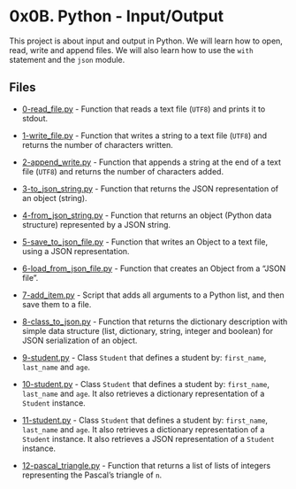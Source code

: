 # 0x0B. Python - Input/Output

This project is about input and output in Python. We will learn how to open, read, write and append files. We will also learn how to use the `with` statement and the `json` module.

## Files

- [0-read_file.py](0-read_file.py) - Function that reads a text file (`UTF8`) and prints it to stdout.

- [1-write_file.py](1-write_file.py) - Function that writes a string to a text file (`UTF8`) and returns the number of characters written.

- [2-append_write.py](2-append_write.py) - Function that appends a string at the end of a text file (`UTF8`) and returns the number of characters added.

- [3-to_json_string.py](3-to_json_string.py) - Function that returns the JSON representation of an object (string).

- [4-from_json_string.py](4-from_json_string.py) - Function that returns an object (Python data structure) represented by a JSON string.

- [5-save_to_json_file.py](5-save_to_json_file.py) - Function that writes an Object to a text file, using a JSON representation.

- [6-load_from_json_file.py](6-load_from_json_file.py) - Function that creates an Object from a “JSON file”.

- [7-add_item.py](7-add_item.py) - Script that adds all arguments to a Python list, and then save them to a file.

- [8-class_to_json.py](8-class_to_json.py) - Function that returns the dictionary description with simple data structure (list, dictionary, string, integer and boolean) for JSON serialization of an object.

- [9-student.py](9-student.py) - Class `Student` that defines a student by: `first_name`, `last_name` and `age`.

- [10-student.py](10-student.py) - Class `Student` that defines a student by: `first_name`, `last_name` and `age`. It also retrieves a dictionary representation of a `Student` instance.

- [11-student.py](11-student.py) - Class `Student` that defines a student by: `first_name`, `last_name` and `age`. It also retrieves a dictionary representation of a `Student` instance. It also retrieves a JSON representation of a `Student` instance.

- [12-pascal_triangle.py](12-pascal_triangle.py) - Function that returns a list of lists of integers representing the Pascal’s triangle of `n`.